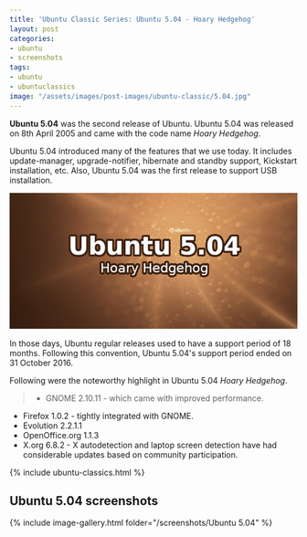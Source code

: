 ```yaml
---
title: 'Ubuntu Classic Series: Ubuntu 5.04 - Hoary Hedgehog'
layout: post
categories:
- ubuntu
- screenshots
tags:
- ubuntu
- ubuntuclassics
image: "/assets/images/post-images/ubuntu-classic/5.04.jpg"
---
```


**Ubuntu 5.04** was the second release of Ubuntu. Ubuntu 5.04 was released on 8th April 2005 and came with the code name *Hoary Hedgehog*.

Ubuntu 5.04 introduced many of the features that we use today. It includes update-manager, upgrade-notifier, hibernate and standby support, Kickstart installation, etc. Also, Ubuntu 5.04 was the first release to support USB installation.

![Ubuntu 5.04 Banner](/assets/images/post-images/ubuntu-classic/5.04.jpg)

In those days, Ubuntu regular releases used to have a support period of 18 months. Following this convention, Ubuntu 5.04's support period ended on 31 October 2016.

Following were the noteworthy highlight in Ubuntu 5.04 *Hoary Hedgehog*.
> - GNOME 2.10.11 - which came with improved performance.
- Firefox 1.0.2 - tightly integrated with GNOME.
- Evolution 2.2.1.1
- OpenOffice.org 1.1.3
- X.org 6.8.2 - X autodetection and laptop screen detection have had considerable updates based on community participation.

{% include ubuntu-classics.html %}

## Ubuntu 5.04 screenshots
{% include image-gallery.html folder="/screenshots/Ubuntu 5.04" %}
